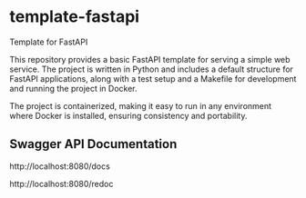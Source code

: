 # template-fastapi

Template for FastAPI

This repository provides a basic FastAPI template for serving a simple web service. The project is written in Python and
includes a default structure for FastAPI applications, along with a test setup and a Makefile for development and
running the project in Docker.

The project is containerized, making it easy to run in any environment where Docker is installed, ensuring consistency
and portability.

## Swagger API Documentation

http://localhost:8080/docs

http://localhost:8080/redoc
